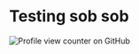# Testing sob sob
![Profile view counter on GitHub](https://komarev.com/ghpvc/?username=Monarchtry&color=5f1212&style=plastic&label=GUEST+OF+THE+BAOQING'S+WORKSHOP)
